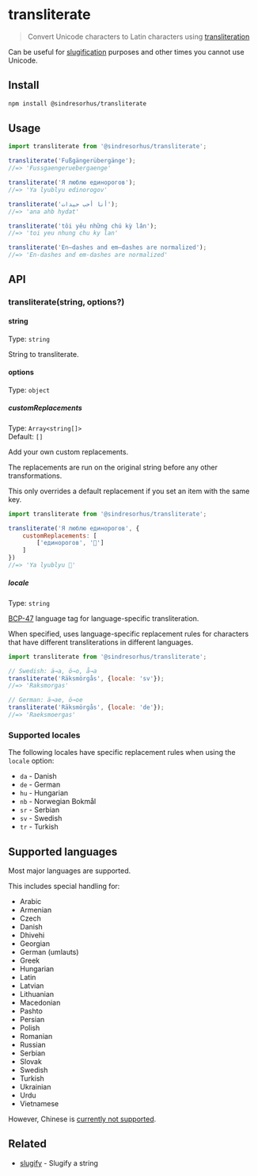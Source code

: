 # transliterate

> Convert Unicode characters to Latin characters using [transliteration](https://en.wikipedia.org/wiki/Transliteration)

Can be useful for [slugification](https://github.com/sindresorhus/slugify) purposes and other times you cannot use Unicode.

## Install

```sh
npm install @sindresorhus/transliterate
```

## Usage

```js
import transliterate from '@sindresorhus/transliterate';

transliterate('Fußgängerübergänge');
//=> 'Fussgaengeruebergaenge'

transliterate('Я люблю единорогов');
//=> 'Ya lyublyu edinorogov'

transliterate('أنا أحب حيدات');
//=> 'ana ahb hydat'

transliterate('tôi yêu những chú kỳ lân');
//=> 'toi yeu nhung chu ky lan'

transliterate('En–dashes and em—dashes are normalized');
//=> 'En-dashes and em-dashes are normalized'
```

## API

### transliterate(string, options?)

#### string

Type: `string`

String to transliterate.

#### options

Type: `object`

##### customReplacements

Type: `Array<string[]>`\
Default: `[]`

Add your own custom replacements.

The replacements are run on the original string before any other transformations.

This only overrides a default replacement if you set an item with the same key.

```js
import transliterate from '@sindresorhus/transliterate';

transliterate('Я люблю единорогов', {
	customReplacements: [
		['единорогов', '🦄']
	]
})
//=> 'Ya lyublyu 🦄'
```

##### locale

Type: `string`

[BCP-47](https://developer.mozilla.org/en-US/docs/Glossary/BCP_47_language_tag) language tag for language-specific transliteration.

When specified, uses language-specific replacement rules for characters that have different transliterations in different languages.

```js
import transliterate from '@sindresorhus/transliterate';

// Swedish: ä→a, ö→o, å→a
transliterate('Räksmörgås', {locale: 'sv'});
//=> 'Raksmorgas'

// German: ä→ae, ö→oe
transliterate('Räksmörgås', {locale: 'de'});
//=> 'Raeksmoergas'
```

### Supported locales

The following locales have specific replacement rules when using the `locale` option:

- `da` - Danish
- `de` - German
- `hu` - Hungarian
- `nb` - Norwegian Bokmål
- `sr` - Serbian
- `sv` - Swedish
- `tr` - Turkish

## Supported languages

Most major languages are supported.

This includes special handling for:

- Arabic
- Armenian
- Czech
- Danish
- Dhivehi
- Georgian
- German (umlauts)
- Greek
- Hungarian
- Latin
- Latvian
- Lithuanian
- Macedonian
- Pashto
- Persian
- Polish
- Romanian
- Russian
- Serbian
- Slovak
- Swedish
- Turkish
- Ukrainian
- Urdu
- Vietnamese

However, Chinese is [currently not supported](https://github.com/sindresorhus/transliterate/issues/1).

## Related

- [slugify](https://github.com/sindresorhus/slugify) - Slugify a string
